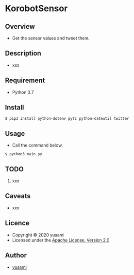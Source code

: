 # KorobotSensor

## Overview

* Get the sensor values and tweet them.

## Description

* xxx

## Requirement

* Python 3.7

## Install

~~~
$ pip3 install python-dotenv pytz python-dateutil twitter
~~~

## Usage

* Call the command below.

~~~
$ python3 main.py
~~~

## TODO

1. xxx

## Caveats

* xxx

## Licence

* Copyright &copy; 2020 yusami
* Licensed under the [Apache License, Version 2.0][Apache]

[Apache]: http://www.apache.org/licenses/LICENSE-2.0


## Author

* [yusami](https://github.com/yusami)
